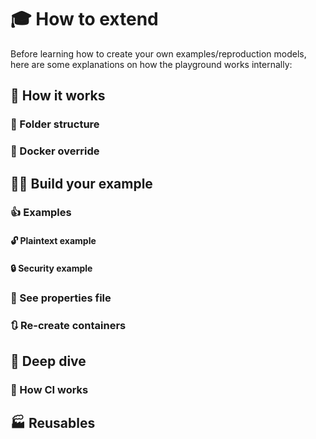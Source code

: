
# 🎓️ How to extend

Before learning how to create your own examples/reproduction models, here are some explanations on how the playground works internally:

## 🏫 How it works

### 📁 Folder structure

### 🐳 Docker override

## 👷‍♂️ Build your example

### 👍️ Examples

#### 🔓️ Plaintext example

#### 🔒️ Security example

### 📎 See properties file

### 🔃 Re-create containers

## 🥽 Deep dive

### 🤖 How CI works

## 🏭 Reusables